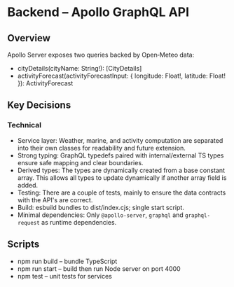 # Backend – Apollo GraphQL API

## Overview
Apollo Server exposes two queries backed by Open‑Meteo data:
- cityDetails(cityName: String!): [CityDetails]
- activityForecast(activityForecastInput: { longitude: Float!, latitude: Float! }): ActivityForecast

## Key Decisions

### Technical
- Service layer: Weather, marine, and activity computation are separated into their own classes for readability and future extension.
- Strong typing: GraphQL typedefs paired with internal/external TS types ensure safe mapping and clear boundaries.
- Derived types: The types are dynamically created from a base constant array. This allows all types to update dynamically if another array field is added.
- Testing: There are a couple of tests, mainly to ensure the data contracts with the API's are correct.
- Build: esbuild bundles to dist/index.cjs; single start script.
- Minimal dependencies: Only `@apollo-server`, `graphql` and `graphql-request` as runtime dependencies.

## Scripts
- npm run build – bundle TypeScript
- npm run start – build then run Node server on port 4000
- npm test – unit tests for services
